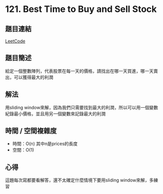 # 121. Best Time to Buy and Sell Stock

## 題目連結
[LeetCode](https://leetcode.com/problems/best-time-to-buy-and-sell-stock)

## 題目簡述
給定一個整數陣列，代表股票在每一天的價格，請找出在哪一天買進，哪一天賣出，可以獲得最大的利潤

## 解法
用sliding window來解，因為我們只需要找到最大的利潤，所以可以用一個變數紀錄最小價格，並且用另一個變數來記錄最大的利潤

## 時間 / 空間複雜度
- 時間：O(n) 其中n是prices的長度
- 空間：O(1) 

## 心得
這題每次寫都要看解答，還不太確定什麼情境下要用sliding window來解，多練習